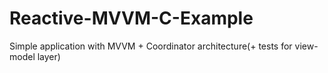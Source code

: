 # Reactive-MVVM-C-Example
Simple application with MVVM + Coordinator architecture(+ tests for view-model layer)
